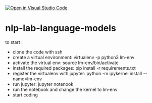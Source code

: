 [![Open in Visual Studio Code](https://classroom.github.com/assets/open-in-vscode-c66648af7eb3fe8bc4f294546bfd86ef473780cde1dea487d3c4ff354943c9ae.svg)](https://classroom.github.com/online_ide?assignment_repo_id=10077861&assignment_repo_type=AssignmentRepo)
# nlp-lab-language-models

to start :

- clone the code with ssh
- create a virtual environment: virtualenv -p python3 lm-env
- activate the virtual env: source lm-env/bin/activate
- install the required packages: pip install -r requirements.txt
- register the virtualenv with jupyter: python -m ipykernel install --name=lm-env
- run jupyter: jupyter notenook
- run the notebook and change the kernel to lm-env
- start coding
